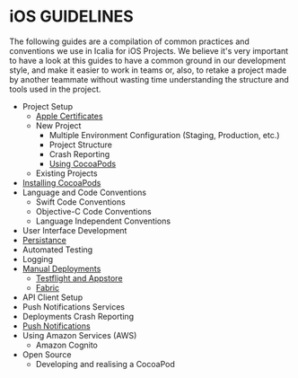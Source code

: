 # iOS GUIDELINES

The following guides are a compilation of common practices and conventions we use in Icalia for iOS Projects. We believe it's very important to have a look at this guides to have a common ground in our development style, and make it easier to work in teams or, also, to retake a project made by another teammate without wasting time understanding the structure and tools used in the project.

* Project Setup 
  * [Apple Certificates](./CERTIFICATES.md)
  * New Project
    * Multiple Environment Configuration (Staging, Production, etc.)
    * Project Structure
    * Crash Reporting
    * [Using CocoaPods](./using_cocoapods/using_cocoapods.md)
  * Existing Projects
* [Installing CocoaPods](./installing_cocoapods/installing_cocoapods.md)
* Language and Code Conventions
  * Swift Code Conventions
  * Objective-C Code Conventions
  * Language Independent Conventions
* User Interface Development
* [Persistance](./PERSISTANCE.md)
* Automated Testing
* Logging
* [Manual Deployments](./deployments/README.md)
  * [Testflight and Appstore](./deployments/README.md#testflight-andor-appstore-manual-deployments)
  * [Fabric](./deployments/README.md#fabric-manual-deployments) 
* API Client Setup
* Push Notifications Services
* Deployments Crash Reporting
* [Push Notifications](./NOTIFICATIONS.md)
* Using Amazon Services (AWS)
  * Amazon Cognito
* Open Source
  * Developing and realising a CocoaPod
